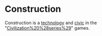 # Construction

Construction is a [technology](technology) and [civic](civic) in the "[Civilization%20%28series%29](Civilization)" games.